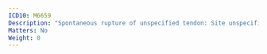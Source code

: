 ```yaml
---
ICD10: M6659
Description: "Spontaneous rupture of unspecified tendon: Site unspecified"
Matters: No
Weight: 0
---
```

